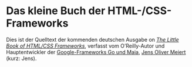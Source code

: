 # Das kleine Buch der HTML-/CSS-Frameworks

Dies ist der Quelltext der kommenden deutschen Ausgabe on [_The Little Book of HTML/CSS Frameworks_](https://www.oreilly.com/library/view/the-little-book/9781492048121/), verfasst vom O’Reilly-Autor und Hauptentwickler der [Google-Frameworks Go und Maia](https://meiert.com/de/publications/articles/20171005/), [Jens Oliver Meiert](https://meiert.com/) (kurz: Jens).